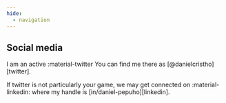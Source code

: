 ```yaml
---
hide:
  - navigation
---
```


## Social media

I am an active :material-twitter You can find me there as [@danielcristho][twitter].

If twitter is not particularly your game, we may get connected on :material-linkedin: where my handle is [in/daniel-pepuho][linkedin].
